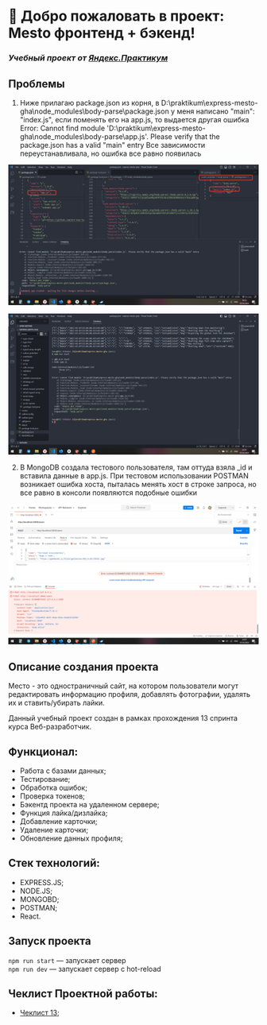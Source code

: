 # 🚀 Добро пожаловать в проект: Mesto фронтенд + бэкенд!

### *Учебный проект от [Яндекс.Практикум](https://practicum.yandex.ru/web/)*

## Проблемы

1. Ниже прилагаю package.json  из корня, в 
D:\praktikum\express-mesto-gha\node_modules\body-parse\package.json у меня написано  "main": "index.js",
если поменять его на app.js, то выдается другая ошибка 
Error: Cannot find module 'D:\praktikum\express-mesto-gha\node_modules\body-parse\app.js'. Please verify that the package.json has a valid "main" entry
Все зависимости переустанавливала, но ошибка все равно появилась

![Изображение](./npm%20run%20dev.png "dev")

![Изображение](./npm%20run%20start.png "start")

2. В MongoDB создала тестового пользователя, там оттуда взяла _id и вставила данные в app.js. При тестовом использовании POSTMAN возникает ошибка хоста,
пыталась менять хост в строке запроса, но все равно в консоли появляются подобные ошибки

![Изображение](./postman%20host.png "start")


## Описание создания проекта

Место - это одностраничный сайт, на котором пользователи могут редактировать информацию профиля, добавлять фотографии, удалять их и ставить/убирать лайки.

Данный учебный проект создан в рамках прохождения 13 спринта курса Веб-разработчик.

## Функционал:

- Работа с базами данных;
- Тестирование;
- Обработка ошибок;
- Проверка токенов;
- Бэкентд проекта на удаленном сервере;
- Функция лайка/дизлайка;
- Добавление карточки;
- Удаление карточки;
- Обновление данных профиля;

## Стек технологий:

- EXPRESS.JS;
- NODE.JS;
- MONGOBD;
- POSTMAN;
- React.

## Запуск проекта

`npm run start` — запускает сервер   
`npm run dev` — запускает сервер с hot-reload

## Чеклист Проектной работы:

- [Чеклист 13]( https://code.s3.yandex.net/web-developer/checklists-pdf/new-program/checklist_13.pdf);

